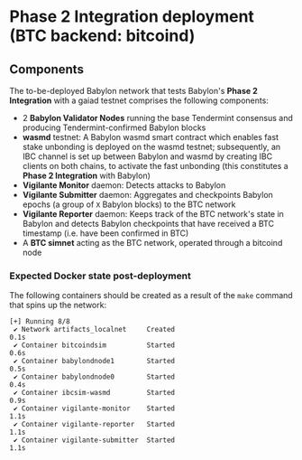 # Phase 2 Integration deployment (BTC backend: bitcoind)

## Components

The to-be-deployed Babylon network that tests Babylon's **Phase 2 Integration**
with a gaiad testnet comprises the following components:

- 2 **Babylon Validator Nodes** running the base Tendermint consensus and producing
  Tendermint-confirmed Babylon blocks
- **wasmd** testnet: A Babylon wasmd smart contract which enables fast stake
  unbonding is deployed on the wasmd testnet; subsequently, an IBC channel is 
  set up between Babylon and wasmd by creating IBC clients on both chains, to
  activate the fast unbonding (this constitutes a **Phase 2 Integration** with
  Babylon)
- **Vigilante Monitor** daemon: Detects attacks to Babylon
- **Vigilante Submitter** daemon: Aggregates and checkpoints Babylon epochs (a
  group of `X` Babylon blocks) to the BTC network
- **Vigilante Reporter** daemon: Keeps track of the BTC network's state in
  Babylon and detects Babylon checkpoints that have received a BTC timestamp
  (i.e. have been confirmed in BTC)
- A **BTC simnet** acting as the BTC network, operated through a bitcoind node

### Expected Docker state post-deployment

The following containers should be created as a result of the `make` command
that spins up the network:

```shell
[+] Running 8/8
 ✔ Network artifacts_localnet     Created                                                          0.1s 
 ✔ Container bitcoindsim          Started                                                          0.6s 
 ✔ Container babylondnode1        Started                                                          0.5s 
 ✔ Container babylondnode0        Started                                                          0.4s 
 ✔ Container ibcsim-wasmd         Started                                                          0.9s 
 ✔ Container vigilante-monitor    Started                                                          1.1s 
 ✔ Container vigilante-reporter   Started                                                          1.1s 
 ✔ Container vigilante-submitter  Started                                                          1.1s
```

